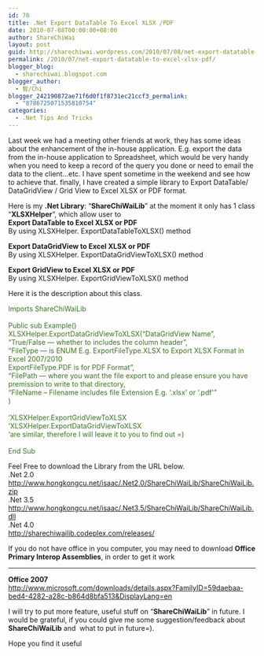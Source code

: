 ```yaml
---
id: 78
title: .Net Export DataTable To Excel XLSX /PDF
date: 2010-07-08T00:00:00+08:00
author: ShareChiWai
layout: post
guid: http://sharechiwai.wordpress.com/2010/07/08/net-export-datatable-to-excel-xlsx-pdf
permalink: /2010/07/net-export-datatable-to-excel-xlsx-pdf/
blogger_blog:
  - sharechiwai.blogspot.com
blogger_author:
  - 智/Chi
blogger_242190872ae71f6d0f1f8731ec21ccf3_permalink:
  - "8786725071535810754"
categories:
  - .Net Tips And Tricks
---
```

Last week we had a meeting other friends at work, they has some ideas about the enhancement of the in-house application. E.g. export the data from the in-house application to Spreadsheet, which would be very handy when you need to keep a record of the query you done or need to email the data to the client&#8230;etc. I have spent sometime in the weekend and see how to achieve that. finally, I have created a simple library to Export DataTable/ DataGridView / Grid View to Excel XLSX or PDF format.

Here is my **.Net Library**: &#8220;**ShareChiWaiLib**&#8221; at the moment it only has 1 class &#8220;**XLSXHelper**&#8220;, which allow user to  
**Export DataTable to Excel XLSX or PDF**  
By using XLSXHelper. ExportDataTableToXLSX() method

**Export DataGridView to Excel XLSX or PDF**  
By using XLSXHelper. ExportDataGridViewToXLSX() method

**Export GridView to Excel XLSX or PDF**  
By using XLSXHelper. ExportGridViewToXLSX() method

Here it is the description about this class.

<span style="color: #38761d;">Imports ShareChiWaiLib</span><br style="color: #38761d;" /><br style="color: #38761d;" /><span style="color: #38761d;">Public sub Example()</span><br style="color: #38761d;" /> <span style="color: #38761d;">XLSXHelper.ExportDataGridViewToXLSX(&#8220;DataGridView Name&#8221;,</span><br style="color: #38761d;" /> <span style="color: #38761d;">&#8220;True/False &#8212; whether to includes the column header&#8221;,</span><br style="color: #38761d;" /> <span style="color: #38761d;">&#8220;FileType &#8212; is ENUM E.g. ExportFileType.XLSX to Export XLSX Format in Excel 2007/2010</span><br style="color: #38761d;" /> <span style="color: #38761d;">ExportFileType.PDF is for PDF Format&#8221;,</span><br style="color: #38761d;" /> <span style="color: #38761d;">&#8220;FilePath &#8212; where you want the file export to and please ensure you have premission to write to that directory,</span><br style="color: #38761d;" /> <span style="color: #38761d;">&#8220;FileName &#8211; Filename includes file Extension E.g. &#8216;.xlsx&#8217; or &#8216;.pdf'&#8221;</span><br style="color: #38761d;" /> <span style="color: #38761d;">)</span><br style="color: #38761d;" /><br style="color: #38761d;" /><span style="color: #38761d;">&#8216;XLSXHelper.ExportGridViewToXLSX</span><br style="color: #38761d;" /><span style="color: #38761d;">&#8216;XLSXHelper.ExportDataGridViewToXLSX</span><br style="color: #38761d;" /><span style="color: #38761d;">&#8216;are similar, therefore I will leave it to you to find out =)</span><br style="color: #38761d;" /> <span style="color: #38761d;"></span>  
<span style="color: #38761d;">End Sub</span>

Feel Free to download the Library from the URL below.  
.Net 2.0  
<http://www.hongkongcu.net/isaac/.Net2.0/ShareChiWaiLib/ShareChiWaiLib.zip>  
.Net 3.5  
<http://www.hongkongcu.net/isaac/.Net3.5/ShareChiWaiLib/ShareChiWaiLib.dll>  
.Net 4.0  
<http://sharechiwailib.codeplex.com/releases/>

If you do not have office in you computer, you may need to download **Office Primary Interop Assemblies**, in order to get it work  
 ****  
**Office 2007**  
<http://www.microsoft.com/downloads/details.aspx?FamilyID=59daebaa-bed4-4282-a28c-b864d8bfa513&DisplayLang=en>

I will try to put more feature, useful stuff on &#8220;**ShareChiWaiLib**&#8221; in future. I would be grateful, if you could give me some suggestion/feedback about **ShareChiWaiLib** and  what to put in future=).

Hope you find it useful
